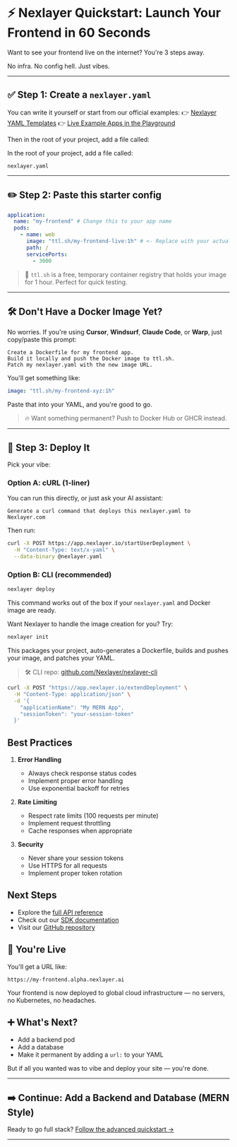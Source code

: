 # ⚡️ Nexlayer Quickstart: Launch Your Frontend in 60 Seconds

Want to see your frontend live on the internet? You're 3 steps away.

No infra. No config hell. Just vibes.

---

## ✅ Step 1: Create a `nexlayer.yaml`

You can write it yourself or start from our official examples:
👉 [Nexlayer YAML Templates](https://github.com/Nexlayer/nexlayer-deployment-yaml)
👉 [Live Example Apps in the Playground](https://github.com/Nexlayer/playground)

Then in the root of your project, add a file called:

In the root of your project, add a file called:

```
nexlayer.yaml
```

---

## ✏️ Step 2: Paste this starter config

```yaml
application:
  name: "my-frontend" # Change this to your app name
  pods:
    - name: web
      image: "ttl.sh/my-frontend-live:1h" # <- Replace with your actual image
      path: /
      servicePorts:
        - 3000
```

> 🧠 `ttl.sh` is a free, temporary container registry that holds your image for 1 hour. Perfect for quick testing.

---

## 🛠️ Don't Have a Docker Image Yet?

No worries. If you're using **Cursor**, **Windsurf**, **Claude Code**, or **Warp**, just copy/paste this prompt:

```
Create a Dockerfile for my frontend app.
Build it locally and push the Docker image to ttl.sh.
Patch my nexlayer.yaml with the new image URL.
```

You'll get something like:

```yaml
image: "ttl.sh/my-frontend-xyz:1h"
```

Paste that into your YAML, and you're good to go.

> 🔥 Want something permanent? Push to Docker Hub or GHCR instead.

---

## 🚀 Step 3: Deploy It

Pick your vibe:

### Option A: cURL (1-liner)

You can run this directly, or just ask your AI assistant:

```
Generate a curl command that deploys this nexlayer.yaml to Nexlayer.com
```

Then run:

```bash
curl -X POST https://app.nexlayer.io/startUserDeployment \
  -H "Content-Type: text/x-yaml" \
  --data-binary @nexlayer.yaml
```

### Option B: CLI (recommended)

```bash
nexlayer deploy
```

This command works out of the box if your `nexlayer.yaml` and Docker image are ready.

Want Nexlayer to handle the image creation for you?
Try:

```bash
nexlayer init
```

This packages your project, auto-generates a Dockerfile, builds and pushes your image, and patches your YAML.

> 🛠 CLI repo: [github.com/Nexlayer/nexlayer-cli](https://github.com/Nexlayer/nexlayer-cli)

```bash
curl -X POST "https://app.nexlayer.io/extendDeployment" \
  -H "Content-Type: application/json" \
  -d '{
    "applicationName": "My MERN App",
    "sessionToken": "your-session-token"
  }'
```

## Best Practices

1. **Error Handling**
   - Always check response status codes
   - Implement proper error handling
   - Use exponential backoff for retries

2. **Rate Limiting**
   - Respect rate limits (100 requests per minute)
   - Implement request throttling
   - Cache responses when appropriate

3. **Security**
   - Never share your session tokens
   - Use HTTPS for all requests
   - Implement proper token rotation

## Next Steps

- Explore the [full API reference](../api/README.md)
- Check out our [SDK documentation](../sdk/README.md)
- Visit our [GitHub repository](https://github.com/Nexlayer/api-reference) 

## 🎉 You're Live

You'll get a URL like:

```
https://my-frontend.alpha.nexlayer.ai
```

Your frontend is now deployed to global cloud infrastructure — no servers, no Kubernetes, no headaches.

## ➕ What's Next?

* Add a backend pod
* Add a database
* Make it permanent by adding a `url:` to your YAML

But if all you wanted was to vibe and deploy your site — you're done.

---

## ➡️ Continue: Add a Backend and Database (MERN Style)

Ready to go full stack? [Follow the advanced quickstart →](./quickstart-mern.md)

---
